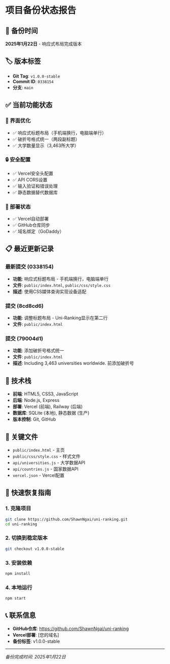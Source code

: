 # 项目备份状态报告

## 📅 备份时间
**2025年1月22日** - 响应式布局完成版本

## 🏷️ 版本标签
- **Git Tag**: `v1.0.0-stable`
- **Commit ID**: `0338154`
- **分支**: `main`

## ✅ 当前功能状态

### 🎨 界面优化
- ✅ 响应式标题布局（手机端换行，电脑端单行）
- ✅ 破折号格式统一（两段副标题）
- ✅ 大学数量显示（3,463所大学）

### 🔒 安全配置
- ✅ Vercel安全头配置
- ✅ API CORS设置
- ✅ 输入验证和错误处理
- ✅ 静态数据替代数据库

### 🚀 部署状态
- ✅ Vercel自动部署
- ✅ GitHub仓库同步
- ✅ 域名绑定（GoDaddy）

## 📋 最近更新记录

### 最新提交 (0338154)
- **功能**: 响应式标题布局 - 手机端换行，电脑端单行
- **文件**: `public/index.html`, `public/css/style.css`
- **描述**: 使用CSS媒体查询实现设备适配

### 提交 (8cd8cd6)
- **功能**: 调整标题布局 - Uni-Ranking显示在第二行
- **文件**: `public/index.html`

### 提交 (79004d1)
- **功能**: 添加破折号格式统一
- **文件**: `public/index.html`
- **描述**: Including 3,463 universities worldwide. 前添加破折号

## 🔧 技术栈
- **前端**: HTML5, CSS3, JavaScript
- **后端**: Node.js, Express
- **部署**: Vercel (前端), Railway (后端)
- **数据库**: SQLite (本地), 静态数据 (生产)
- **版本控制**: Git, GitHub

## 📁 关键文件
- `public/index.html` - 主页
- `public/css/style.css` - 样式文件
- `api/universities.js` - 大学数据API
- `api/countries.js` - 国家数据API
- `vercel.json` - Vercel配置

## 🚀 快速恢复指南

### 1. 克隆项目
```bash
git clone https://github.com/ShawnNgai/uni-ranking.git
cd uni-ranking
```

### 2. 切换到稳定版本
```bash
git checkout v1.0.0-stable
```

### 3. 安装依赖
```bash
npm install
```

### 4. 本地运行
```bash
npm start
```

## 📞 联系信息
- **GitHub仓库**: https://github.com/ShawnNgai/uni-ranking
- **Vercel部署**: [您的域名]
- **备份标签**: v1.0.0-stable

---
*备份完成时间: 2025年1月22日* 